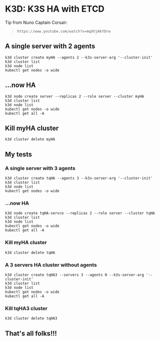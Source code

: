 # K3D: K3S HA with ETCD

Tip from Nuno Captain Corsair:

> ```https://www.youtube.com/watch?v=mqXVjAkYOrw```

## A single server with 2 agents

```
k3d cluster create myHA --agents 2 --k3s-server-arg '--cluster-init'
k3d cluster list
k3d node list
kubectl get nodes -o wide
```

## ...now HA

```
k3d node create server --replicas 2 --role server --cluster myHA
k3d cluster list
k3d node list
kubectl get nodes -o wide
kubectl get all -A
```

## Kill myHA cluster

```
k3d cluster delete myHA
```

## My tests

### A single server with 3 agents

```
k3d cluster create tqHA --agents 3 --k3s-server-arg '--cluster-init'
k3d cluster list
k3d node list
kubectl get nodes -o wide
```

### ...now HA

```
k3d node create tqHA-servce --replicas 2 --role server --cluster tqHA
k3d cluster list
k3d node list
kubectl get nodes -o wide
kubectl get all -A
```

### Kill myHA cluster

```
k3d cluster delete tqHA
```

### A 3 servers HA cluster without agents

```
k3d cluster create tqHA3 --servers 3 --agents 0 --k3s-server-arg '--cluster-init'
k3d cluster list
k3d node list
kubectl get nodes -o wide
kubectl get all -A
```

### Kill tqHA3 cluster

```
k3d cluster delete tqHA3
```

## That's all folks!!!
